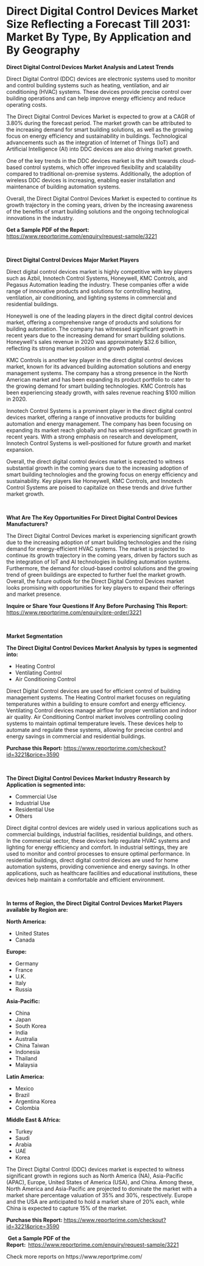 <p><h1>Direct Digital Control Devices Market Size Reflecting a Forecast Till 2031: Market By Type, By Application and By Geography</h1></p><p><strong>Direct Digital Control Devices Market Analysis and Latest Trends</strong></p>
<p><p>Direct Digital Control (DDC) devices are electronic systems used to monitor and control building systems such as heating, ventilation, and air conditioning (HVAC) systems. These devices provide precise control over building operations and can help improve energy efficiency and reduce operating costs.</p><p>The Direct Digital Control Devices Market is expected to grow at a CAGR of 3.80% during the forecast period. The market growth can be attributed to the increasing demand for smart building solutions, as well as the growing focus on energy efficiency and sustainability in buildings. Technological advancements such as the integration of Internet of Things (IoT) and Artificial Intelligence (AI) into DDC devices are also driving market growth.</p><p>One of the key trends in the DDC devices market is the shift towards cloud-based control systems, which offer improved flexibility and scalability compared to traditional on-premise systems. Additionally, the adoption of wireless DDC devices is increasing, enabling easier installation and maintenance of building automation systems.</p><p>Overall, the Direct Digital Control Devices Market is expected to continue its growth trajectory in the coming years, driven by the increasing awareness of the benefits of smart building solutions and the ongoing technological innovations in the industry.</p></p>
<p><strong>Get a Sample PDF of the Report:&nbsp;</strong> <a href="https://www.reportprime.com/enquiry/request-sample/3221">https://www.reportprime.com/enquiry/request-sample/3221</a></p>
<p>&nbsp;</p>
<p><strong>Direct Digital Control Devices Major Market Players</strong></p>
<p><p>Direct digital control devices market is highly competitive with key players such as Azbil, Innotech Control Systems, Honeywell, KMC Controls, and Pegasus Automation leading the industry. These companies offer a wide range of innovative products and solutions for controlling heating, ventilation, air conditioning, and lighting systems in commercial and residential buildings.</p><p>Honeywell is one of the leading players in the direct digital control devices market, offering a comprehensive range of products and solutions for building automation. The company has witnessed significant growth in recent years due to the increasing demand for smart building solutions. Honeywell's sales revenue in 2020 was approximately $32.6 billion, reflecting its strong market position and growth potential.</p><p>KMC Controls is another key player in the direct digital control devices market, known for its advanced building automation solutions and energy management systems. The company has a strong presence in the North American market and has been expanding its product portfolio to cater to the growing demand for smart building technologies. KMC Controls has been experiencing steady growth, with sales revenue reaching $100 million in 2020.</p><p>Innotech Control Systems is a prominent player in the direct digital control devices market, offering a range of innovative products for building automation and energy management. The company has been focusing on expanding its market reach globally and has witnessed significant growth in recent years. With a strong emphasis on research and development, Innotech Control Systems is well-positioned for future growth and market expansion.</p><p>Overall, the direct digital control devices market is expected to witness substantial growth in the coming years due to the increasing adoption of smart building technologies and the growing focus on energy efficiency and sustainability. Key players like Honeywell, KMC Controls, and Innotech Control Systems are poised to capitalize on these trends and drive further market growth.</p></p>
<p>&nbsp;</p>
<p><strong>What Are The Key Opportunities For Direct Digital Control Devices Manufacturers?</strong></p>
<p><p>The Direct Digital Control Devices market is experiencing significant growth due to the increasing adoption of smart building technologies and the rising demand for energy-efficient HVAC systems. The market is projected to continue its growth trajectory in the coming years, driven by factors such as the integration of IoT and AI technologies in building automation systems. Furthermore, the demand for cloud-based control solutions and the growing trend of green buildings are expected to further fuel the market growth. Overall, the future outlook for the Direct Digital Control Devices market looks promising with opportunities for key players to expand their offerings and market presence.</p></p>
<p><strong>Inquire or Share Your Questions If Any Before Purchasing This Report:</strong> <a href="https://www.reportprime.com/enquiry/pre-order/3221">https://www.reportprime.com/enquiry/pre-order/3221</a></p>
<p>&nbsp;</p>
<p><strong>Market Segmentation</strong></p>
<p><strong>The Direct Digital Control Devices Market Analysis by types is segmented into:</strong></p>
<p><ul><li>Heating Control</li><li>Ventilating Control</li><li>Air Conditioning Control</li></ul></p>
<p><p>Direct Digital Control devices are used for efficient control of building management systems. The Heating Control market focuses on regulating temperatures within a building to ensure comfort and energy efficiency. Ventilating Control devices manage airflow for proper ventilation and indoor air quality. Air Conditioning Control market involves controlling cooling systems to maintain optimal temperature levels. These devices help to automate and regulate these systems, allowing for precise control and energy savings in commercial and residential buildings.</p></p>
<p><strong>Purchase this Report:&nbsp;</strong><a href="https://www.reportprime.com/checkout?id=3221&price=3590">https://www.reportprime.com/checkout?id=3221&price=3590</a></p>
<p>&nbsp;</p>
<p><strong>The Direct Digital Control Devices Market Industry Research by Application is segmented into:</strong></p>
<p><ul><li>Commercial Use</li><li>Industrial Use</li><li>Residential Use</li><li>Others</li></ul></p>
<p><p>Direct digital control devices are widely used in various applications such as commercial buildings, industrial facilities, residential buildings, and others. In the commercial sector, these devices help regulate HVAC systems and lighting for energy efficiency and comfort. In industrial settings, they are used to monitor and control processes to ensure optimal performance. In residential buildings, direct digital control devices are used for home automation systems, providing convenience and energy savings. In other applications, such as healthcare facilities and educational institutions, these devices help maintain a comfortable and efficient environment.</p></p>
<p>&nbsp;</p>
<p><strong>In terms of Region, the Direct Digital Control Devices Market Players available by Region are:</strong></p>
<p>
    <p> <strong> North America: </strong>
        <ul>
            <li>United States</li>
            <li>Canada</li>
        </ul>
        </p> 
    <p> <strong> Europe: </strong>
        <ul>
            <li>Germany</li>
            <li>France</li>
            <li>U.K.</li>
            <li>Italy</li>
            <li>Russia</li>
        </ul>
        </p> 
    <p> <strong> Asia-Pacific: </strong>
        <ul>
            <li>China</li>
            <li>Japan</li>
            <li>South Korea</li>
            <li>India</li>
            <li>Australia</li>
            <li>China Taiwan</li>
            <li>Indonesia</li>
            <li>Thailand</li>
            <li>Malaysia</li>
        </ul>
        </p> 
    <p> <strong> Latin America: </strong>
        <ul>
            <li>Mexico</li>
            <li>Brazil</li>
            <li>Argentina Korea</li>
            <li>Colombia</li>
        </ul>
        </p> 
    <p> <strong> Middle East & Africa: </strong>
        <ul>
            <li>Turkey</li>
            <li>Saudi</li>
            <li>Arabia</li>
            <li>UAE</li>
            <li>Korea</li>
        </ul>
    </p>
    </p>
<p><p>The Direct Digital Control (DDC) devices market is expected to witness significant growth in regions such as North America (NA), Asia-Pacific (APAC), Europe, United States of America (USA), and China. Among these, North America and Asia-Pacific are projected to dominate the market with a market share percentage valuation of 35% and 30%, respectively. Europe and the USA are anticipated to hold a market share of 20% each, while China is expected to capture 15% of the market.</p></p>
<p><strong>Purchase this Report: </strong><a href="https://www.reportprime.com/checkout?id=3221&price=3590">https://www.reportprime.com/checkout?id=3221&price=3590</a></p>
<p>&nbsp;<strong>Get a Sample PDF of the Report:&nbsp;&nbsp;</strong><a href="https://www.reportprime.com/enquiry/request-sample/3221">https://www.reportprime.com/enquiry/request-sample/3221</a></p>
<p><strong></strong></p>
<p>Check more reports on https://www.reportprime.com/</p>